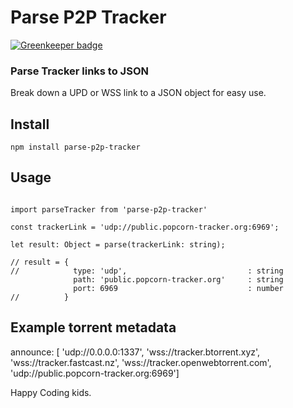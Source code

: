 # Parse P2P Tracker

[![Greenkeeper badge](https://badges.greenkeeper.io/CraigglesO/parse-p2p-tracker.svg)](https://greenkeeper.io/)

### Parse Tracker links to JSON

Break down a UPD or WSS link to a JSON object for easy use.

## Install

```
npm install parse-p2p-tracker
```

## Usage
```

import parseTracker from 'parse-p2p-tracker'

const trackerLink = 'udp://public.popcorn-tracker.org:6969';

let result: Object = parse(trackerLink: string);

// result = {
//            type: 'udp',                           : string
              path: 'public.popcorn-tracker.org'     : string
              port: 6969                             : number
//          }

```

## Example torrent metadata

announce:
    [ 'udp://0.0.0.0:1337',
      'wss://tracker.btorrent.xyz',
      'wss://tracker.fastcast.nz',
      'wss://tracker.openwebtorrent.com',
      'udp://public.popcorn-tracker.org:6969']

Happy Coding kids.
